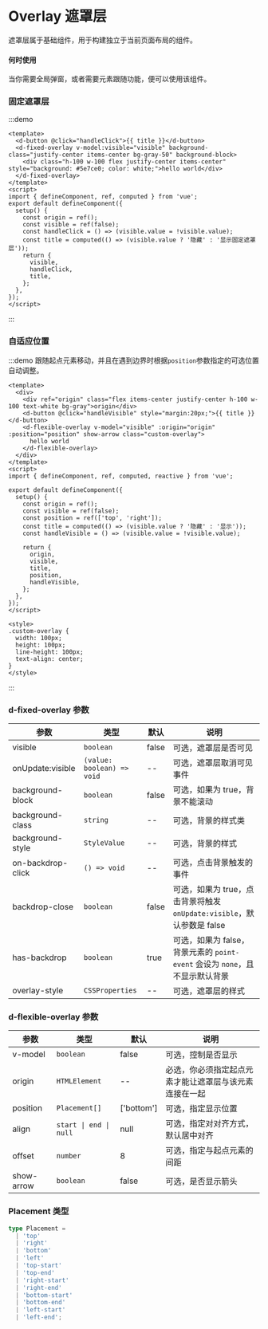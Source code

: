 # Overlay 遮罩层

遮罩层属于基础组件，用于构建独立于当前页面布局的组件。

#### 何时使用

当你需要全局弹窗，或者需要元素跟随功能，便可以使用该组件。

### 固定遮罩层

:::demo

```vue
<template>
  <d-button @click="handleClick">{{ title }}</d-button>
  <d-fixed-overlay v-model:visible="visible" background-class="justify-center items-center bg-gray-50" background-block>
    <div class="h-100 w-100 flex justify-center items-center" style="background: #5e7ce0; color: white;">hello world</div>
  </d-fixed-overlay>
</template>
<script>
import { defineComponent, ref, computed } from 'vue';
export default defineComponent({
  setup() {
    const origin = ref();
    const visible = ref(false);
    const handleClick = () => (visible.value = !visible.value);
    const title = computed(() => (visible.value ? '隐藏' : '显示固定遮罩层'));
    return {
      visible,
      handleClick,
      title,
    };
  },
});
</script>
```

:::

### 自适应位置

:::demo 跟随起点元素移动，并且在遇到边界时根据`position`参数指定的可选位置自动调整。

```vue
<template>
  <div>
    <div ref="origin" class="flex items-center justify-center h-100 w-100 text-white bg-gray">origin</div>
    <d-button @click="handleVisible" style="margin:20px;">{{ title }}</d-button>
    <d-flexible-overlay v-model="visible" :origin="origin" :position="position" show-arrow class="custom-overlay">
      hello world
    </d-flexible-overlay>
  </div>
</template>
<script>
import { defineComponent, ref, computed, reactive } from 'vue';

export default defineComponent({
  setup() {
    const origin = ref();
    const visible = ref(false);
    const position = ref(['top', 'right']);
    const title = computed(() => (visible.value ? '隐藏' : '显示'));
    const handleVisible = () => (visible.value = !visible.value);

    return {
      origin,
      visible,
      title,
      position,
      handleVisible,
    };
  },
});
</script>

<style>
.custom-overlay {
  width: 100px;
  height: 100px;
  line-height: 100px;
  text-align: center;
}
</style>
```

:::

<style>
.flex {
  display: flex;
}

.flex-column {
  flex-direction: column;
}

.items-center {
  align-items: center;
}

.justify-center {
  justify-content: center;
}

.h-100 {
  height: 100px;
}

.w-100 {
  width: 100px;
}

.text-white {
  color: white;
}

.bg-gray {
  background: gray;
}

.h-500 {
  height: 500px;
}

.w-full {
  width: 100%;
}

.bg-gray-50 {
  background: #00000088;
}

.text-white-50 {
  color: #ffffff88;
}

.mt-20 {
  margin-top: 20px;
}
</style>

### d-fixed-overlay 参数

| 参数              | 类型                       | 默认  | 说明                                                                         |
| ----------------- | -------------------------- | ----- | ---------------------------------------------------------------------------- |
| visible           | `boolean`                  | false | 可选，遮罩层是否可见                                                         |
| onUpdate:visible  | `(value: boolean) => void` | --    | 可选，遮罩层取消可见事件                                                     |
| background-block  | `boolean`                  | false | 可选，如果为 true，背景不能滚动                                              |
| background-class  | `string`                   | --    | 可选，背景的样式类                                                           |
| background-style  | `StyleValue`               | --    | 可选，背景的样式                                                             |
| on-backdrop-click | `() => void`               | --    | 可选，点击背景触发的事件                                                     |
| backdrop-close    | `boolean`                  | false | 可选，如果为 true，点击背景将触发 `onUpdate:visible`，默认参数是 false       |
| has-backdrop      | `boolean`                  | true  | 可选，如果为 false，背景元素的 `point-event` 会设为 `none`，且不显示默认背景 |
| overlay-style     | `CSSProperties`            | --    | 可选，遮罩层的样式                                                           |

### d-flexible-overlay 参数

| 参数       | 类型                   | 默认       | 说明                                                   |
| ---------- | ---------------------- | ---------- | ------------------------------------------------------ |
| v-model    | `boolean`              | false      | 可选，控制是否显示                                     |
| origin     | `HTMLElement`          | --         | 必选，你必须指定起点元素才能让遮罩层与该元素连接在一起 |
| position   | `Placement[]`          | ['bottom'] | 可选，指定显示位置                                     |
| align      | `start \| end \| null` | null       | 可选，指定对对齐方式，默认居中对齐                     |
| offset     | `number`               | 8          | 可选，指定与起点元素的间距                             |
| show-arrow | `boolean`              | false      | 可选，是否显示箭头                                     |

### Placement 类型

```typescript
type Placement =
  | 'top'
  | 'right'
  | 'bottom'
  | 'left'
  | 'top-start'
  | 'top-end'
  | 'right-start'
  | 'right-end'
  | 'bottom-start'
  | 'bottom-end'
  | 'left-start'
  | 'left-end';
```
